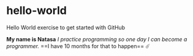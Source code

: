 # hello-world
Hello World exercise to get started with GitHub

**My name is Natasa**
*I practice programming so one day I can become a programmer.*
==I have 10 months for that to happen== ☄️
